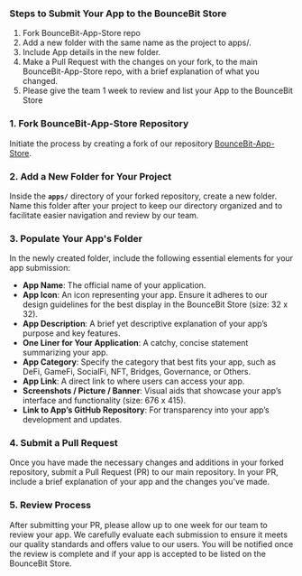 ### **Steps to Submit Your App to the BounceBit Store**

1. Fork BounceBit-App-Store repo
2. Add a new folder with the same name as the project to apps/.
3. Include App details in the new folder. 
4. Make a Pull Request with the changes on your fork, to the main BounceBit-App-Store repo, with a brief explanation of what you changed.
5. Please give the team 1 week to review and list your App to the BounceBit Store

### 1. Fork BounceBit-App-Store Repository

Initiate the process by creating a fork of our repository [BounceBit-App-Store](https://github.com/BounceBit-Labs/BounceBit-App-Store). 

### 2. Add a New Folder for Your Project

Inside the **`apps/`** directory of your forked repository, create a new folder. Name this folder after your project to keep our directory organized and to facilitate easier navigation and review by our team.

### 3. Populate Your App's Folder

In the newly created folder, include the following essential elements for your app submission:

- **App Name**: The official name of your application.
- **App Icon**: An icon representing your app. Ensure it adheres to our design guidelines for the best display in the BounceBit Store (size: 32 x 32).
- **App Description**: A brief yet descriptive explanation of your app’s purpose and key features.
- **One Liner for Your Application**: A catchy, concise statement summarizing your app.
- **App Category**: Specify the category that best fits your app, such as DeFi, GameFi, SocialFi, NFT, Bridges, Governance, or Others.
- **App Link**: A direct link to where users can access your app.
- **Screenshots / Picture / Banner**: Visual aids that showcase your app’s interface and functionality (size: 676 x 415).
- **Link to App’s GitHub Repository**: For transparency into your app’s development and updates.



### 4. Submit a Pull Request

Once you have made the necessary changes and additions in your forked repository, submit a Pull Request (PR) to our main repository. In your PR, include a brief explanation of your app and the changes you've made. 

### 5. Review Process

After submitting your PR, please allow up to one week for our team to review your app. We carefully evaluate each submission to ensure it meets our quality standards and offers value to our users. You will be notified once the review is complete and if your app is accepted to be listed on the BounceBit Store.
